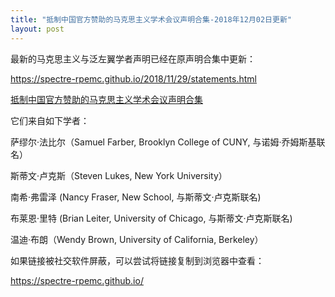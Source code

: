 ```yaml
---
title: "抵制中国官方赞助的马克思主义学术会议声明合集-2018年12月02日更新"
layout: post
---
```


最新的马克思主义与泛左翼学者声明已经在原声明合集中更新：

https://spectre-rpemc.github.io/2018/11/29/statements.html

[抵制中国官方赞助的马克思主义学术会议声明合集](https://spectre-rpemc.github.io/2018/11/29/statements.html)

它们来自如下学者：

萨缪尔·法比尔（Samuel Farber, Brooklyn College of CUNY, 与诺姆·乔姆斯基联名）

斯蒂文·卢克斯（Steven Lukes, New York University）

南希·弗雷泽 (Nancy Fraser, New School, 与斯蒂文·卢克斯联名)

布莱恩·里特 (Brian Leiter, University of Chicago, 与斯蒂文·卢克斯联名)

温迪·布朗（Wendy Brown, University of California, Berkeley）

如果链接被社交软件屏蔽，可以尝试将链接复制到浏览器中查看：

https://spectre-rpemc.github.io/
